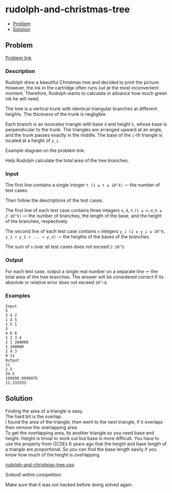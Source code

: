 # rudolph-and-christmas-tree
- [Problem](#problem)
- [Solution](#solution)

## Problem
[Problem link](https://codeforces.com/contest/1846/problem/D)

### Description
Rudolph drew a beautiful Christmas tree and decided to print the picture. However, the ink in the cartridge often runs out at the most inconvenient moment. Therefore, Rudolph wants to calculate in advance how much green ink he will need.

The tree is a vertical trunk with identical triangular branches at different heights. The thickness of the trunk is negligible.

Each branch is an isosceles triangle with base `d` and height `h`, whose base is perpendicular to the trunk. The triangles are arranged upward at an angle, and the trunk passes exactly in the middle. The base of the `i`-th triangle is located at a height of `y_i`.

Example diagram on the problem link.

Help Rudolph calculate the total area of the tree branches.

### Input
The first line contains a single integer `t (1 ≤ t ≤ 10^4)` — the number of test cases.

Then follow the descriptions of the test cases.

The first line of each test case contains three integers `n`, `d`, `h` `(1 ≤ n,d,h ≤ 2⋅10^5)` — the number of branches, the length of the base, and the height of the branches, respectively.

The second line of each test case contains `n` integers `y_i (1 ≤ y_i ≤ 10^9, y_1 < y_2 < ... < y_n)` — the heights of the bases of the branches.

The sum of `n` over all test cases does not exceed `2⋅10^5`.

### Output
For each test case, output a single real number on a separate line — the total area of the tree branches. The answer will be considered correct if its absolute or relative error does not exceed `10^−6`.

### Examples
```
Input
5
3 4 2
1 4 5
1 5 1
3
4 6 6
1 2 3 4
2 1 200000
1 200000
2 4 3
9 11
Output
11
2.5
34.5
199999.9999975
11.333333
```

## Solution

Finding the area of a triangle is easy.  
The hard bit is the overlap.  
I found the area of the triangle, then went to the next triangle, if it overlaps then remove the overlapping area.  
To get the overlapping area, its another triangle so you need base and height. Height is trivial to work out but base is more difficult. You have to use the property from GCSEs 6 years ago that the height and base length of a triangle are proportional. So you can find the base length easily if you know how much of the height is overlapping.  

[rudolph-and-christmas-tree.cpp](rudolph-and-christmas-tree.cpp)

Solevd! within competition

Make sure that it was not hacked before doing solved again.
